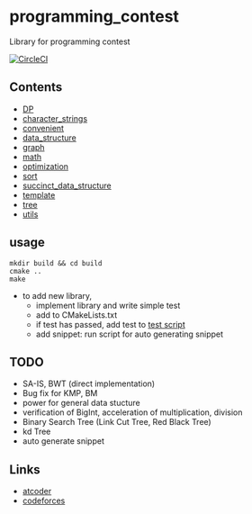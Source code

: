 # programming\_contest
Library for programming contest

[![CircleCI](https://circleci.com/gh/fumiphys/programming_contest.svg?style=svg)](https://circleci.com/gh/fumiphys/programming_contest)

## Contents
 - [DP](DP/README.md)
 - [character\_strings](character_strings/README.md)
 - [convenient](convenient/README.md)
 - [data\_structure](data_structure/README.md)
 - [graph](graph/README.md)
 - [math](math/README.md)
 - [optimization](optimization/README.md)
 - [sort](sort/README.md)
 - [succinct\_data\_structure](succinct_data_structure/README.md)
 - [template](template/README.md)
 - [tree](tree/README.md)
 - [utils](utils/README.md)

## usage
```
mkdir build && cd build
cmake ..
make
```
  - to add new library,
    -  implement library and write simple test
    -  add to CMakeLists.txt
    -  if test has passed, add test to [test script](https://github.com/fumiphys/programming_contest/blob/master/utils/run_test/run_test.sh)
    -  add snippet: run script for auto generating snippet

## TODO
 - SA-IS, BWT (direct implementation)
 - Bug fix for KMP, BM
 - power for general data stucture
 - verification of BigInt, acceleration of multiplication, division
 - Binary Search Tree (Link Cut Tree, Red Black Tree)
 - kd Tree
 - auto generate snippet

## Links
 - [atcoder](https://beta.atcoder.jp/users/fumiphys)
 - [codeforces](http://codeforces.com/profile/fumiphys)
